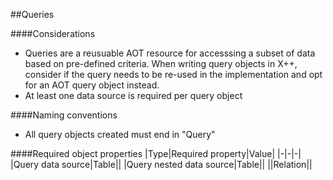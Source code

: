 ##Queries

####Considerations
<ul>
    <li>Queries are a reusuable AOT resource for accesssing a subset of data based on pre-defined criteria.  When writing query objects in X++, consider if the query needs to be re-used in the implementation and opt for an AOT query object instead.</li>
    <li>At least one data source is required per query object</li>
</ul>

####Naming conventions
<ul>
    <li>All query objects created must end in "Query"</li>
</ul>

####Required object properties
|Type|Required property|Value|
|-|-|-|
|Query data source|Table||
|Query nested data source|Table||
||Relation||